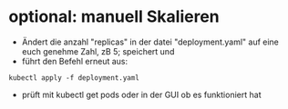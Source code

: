 # optional: manuell Skalieren



* Ändert die anzahl "replicas" in der datei "deployment.yaml" auf eine euch genehme Zahl, zB 5; speichert und
* führt den Befehl erneut aus:

```text
kubectl apply -f deployment.yaml
```

* prüft mit kubectl get pods  oder in der GUI ob es funktioniert hat

